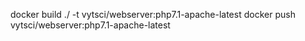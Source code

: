docker build ./ -t vytsci/webserver:php7.1-apache-latest
docker push vytsci/webserver:php7.1-apache-latest
